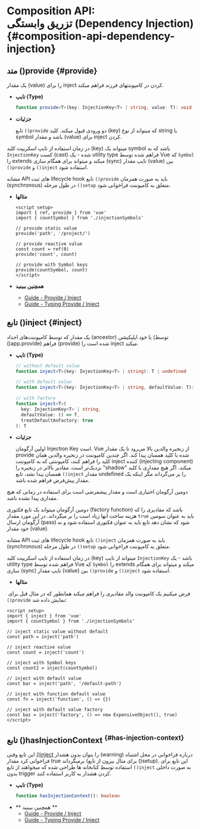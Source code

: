 # Composition API: <br>تزریق وابستگی (Dependency Injection) {#composition-api-dependency-injection}

##  متد ()provide {#provide}

یک مقدار 
(value)
 را برای 
 inject 
 کردن در کامپوننتهای فرزند فراهم میکند.

- **تایپ (Type)**

  ```ts
  function provide<T>(key: InjectionKey<T> | string, value: T): void
  ```

- **جزئیات**

  تابع `()provide` دو ورودی قبول میکند. کلید (key) که میتواند از نوع string یا symbol باشد و مقدار (value) برای inject کردن.

 در زمان استفاده از تایپ اسکریپت کلید (‌key) میتواند یک symbol  باشد که به `InjectionKey` کست (cast) شده - یک utility type فراهم شده توسط Vue که ‍‍`Symbol` را extends میکند و میتواند برای همگام سازی (sync) تایپ مقدار (value) بین `()provide` و ‍`()inject` استفاده شود.

مشابه API های ثبت  lifecycle hook تابع `()provide` باید به صورت همزمان (synchronous) در طول مرحله ‍‍`()setup` متعلق به کامپوننت فراخوانی شود.

- **مثالها**

  ```vue
  <script setup>
  import { ref, provide } from 'vue'
  import { countSymbol } from './injectionSymbols'

  // provide static value
  provide('path', '/project/')

  // provide reactive value
  const count = ref(0)
  provide('count', count)

  // provide with Symbol keys
  provide(countSymbol, count)
  </script>
  ```

- **همچنین ببینید**
  - [Guide - Provide / Inject](/guide/components/provide-inject)
  - [Guide - Typing Provide / Inject](/guide/typescript/composition-api#typing-provide-inject) <sup class="vt-badge ts" />

## تابع ()inject {#inject}
یک مقدار که توسط کامپوننت‌های اجداد  (ancestor) یا خود اپلیکیشن (توسط ()app.provide) فراهم (provide) شده است را inject میکند.

- **تایپ (Type)**

  ```ts
  // without default value
  function inject<T>(key: InjectionKey<T> | string): T | undefined

  // with default value
  function inject<T>(key: InjectionKey<T> | string, defaultValue: T): T

  // with factory
  function inject<T>(
    key: InjectionKey<T> | string,
    defaultValue: () => T,
    treatDefaultAsFactory: true
  ): T
  ```

- **جزئیات**

  اولین آرگومان Injection Key است. Vue از زنجیره والدین بالا می‌رود تا یک مقدار provide شده با کلید همسان پیدا کند. اگر چندین کامپوننت در زنجیره والدین همان کلید را فراهم کنند، کامپوننتی که به کامپوننت  inject کننده (injecting component) نزدیک‌تر است، مقادیر بالاتر در زنجیره را "shadow" میکند. اگر هیچ مقداری با کلید همسان پیدا نشد، تابع `()inject` مقدار undefined را بر می‌گرداند مگر اینکه یک مقدار پیش‌فرض فراهم شده باشد.

دومین آرگومان اختیاری است و مقدار پیشفرضی است برای استفاده در زمانی که هیچ مقداری پیدا نشده باشد.

دومین آرگومان میتواند یک تابع فکتوری (factory function) باشد که مقادیری را که هزینه ساخت انها زیاد است را بر میگرداند. در این مورد ‍‍مقدار `true` باید به عنوان سومین آرگومان ارسال (pass) شود که نشان دهد تابع باید به عنوان فکتوری استفاده شود و نه خود مقدار (value).

مشابه API های ثبت  lifecycle hook تابع `()inject` 
 باید به صورت همزمان (synchronous) در طول مرحله ‍‍`()setup` متعلق به کامپوننت فراخوانی شود.

در زمان استفاده از تایپ اسکریپت کلید (key) میتواند از تایپ `InjectionKey` باشد -  یک utility type فراهم شده توسط Vue که ‍‍`Symbol` را extends میکند و میتواند برای همگام سازی (sync) تایپ مقدار (value) بین `()provide` و ‍`()inject` استفاده شود.


- **مثالها**

 فرض میکنیم یک کامپوننت والد مقادیری را فراهم میکند همانطور که در مثال قبل برای `()provide` نمایش داده شد:

  ```vue
  <script setup>
  import { inject } from 'vue'
  import { countSymbol } from './injectionSymbols'

  // inject static value without default
  const path = inject('path')

  // inject reactive value
  const count = inject('count')

  // inject with Symbol keys
  const count2 = inject(countSymbol)

  // inject with default value
  const bar = inject('path', '/default-path')

  // inject with function default value
  const fn = inject('function', () => {})

  // inject with default value factory
  const baz = inject('factory', () => new ExpensiveObject(), true)
  </script>
  ```

## تابع ()hasInjectionContext <sup class="vt-badge" data-text="3.3+" /> {#has-injection-context}

این تابع وقتی [()inject](#inject) را بتوان بدون هشدار (warning) درباره فراخوانی در محل اشتباه فراخوانی کرد مقدار true برمیگرداند (برای مثال بیرون از تابع ()setup). این تابع برای استفاده توسط کتابخانه ها طراحی شده که میخواهند از تابع `()inject` به صورت داخلی بدون trigger کردن هشدار به کاربر استفاده کنند.

- **تایپ (Type)**

  ```ts
  function hasInjectionContext(): boolean
  ```

* ** همچنین ببینید **
  - [Guide - Provide / Inject](/guide/components/provide-inject)
  - [Guide - Typing Provide / Inject](/guide/typescript/composition-api#typing-provide-inject) <sup class="vt-badge ts" />
